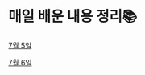 # 매일 배운 내용 정리📚

[7월 5일](https://github.com/MoonSanghee/TIL/blob/master/%EC%88%98%EC%97%85%20%EC%A0%95%EB%A6%AC/7%EC%9B%94%205%EC%9D%BC%20%EC%88%98%EC%97%85%20%EC%A0%95%EB%A6%AC.md)

[7월 6일](https://github.com/MoonSanghee/TIL/blob/master/%EC%88%98%EC%97%85%20%EC%A0%95%EB%A6%AC/7%EC%9B%94%206%EC%9D%BC%20%EC%88%98%EC%97%85%20%EC%A0%95%EB%A6%AC.md)
